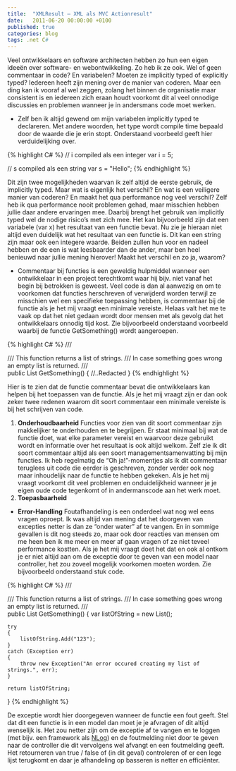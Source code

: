 ```yaml
---
title:  "XMLResult – XML als MVC Actionresult"
date:   2011-06-20 00:00:00 +0100
published: true
categories: blog
tags: .net C#
---
```

Veel ontwikkelaars en software architecten hebben zo hun een eigen ideeën over software- en webontwikkeling. Zo heb ik ze ook. Wel of geen commentaar in code? En variabelen? Moeten ze implicitly typed of explicitly typed? Iedereen heeft zijn mening over de manier van coderen. Maar een ding kan ik vooraf al wel zeggen, zolang het binnen de organisatie maar consistent is en iedereen zich eraan houdt voorkomt dit al veel onnodige discussies en problemen wanneer je in andersmans code moet werken.

* Zelf ben ik altijd gewend om mijn variabelen implicitly typed te declareren. Met andere woorden, het type wordt compile time bepaald door de waarde die je erin stopt. Onderstaand voorbeeld geeft hier verduidelijking over.

{% highlight C# %}
// i compiled als een integer
var i = 5;

// s compiled als een string
var s = "Hello";
{% endhighlight %}

Dit zijn twee mogelijkheden waarvan ik zelf altijd de eerste gebruik, de implicitly typed. Maar wat is eigenlijk het verschil? En wat is een veiligere manier van coderen? En maakt het qua performance nog veel verschil? Zelf heb ik qua performance nooit problemen gehad, maar misschien hebben jullie daar andere ervaringen mee. Daarbij brengt het gebruik van implicitly typed wel de nodige risico’s met zich mee. Het kan bijvoorbeeld zijn dat een variabele (var x) het resultaat van een functie bevat. Nu zie je hieraan niet altijd even duidelijk wat het resultaat van een functie is. Dit kan een string zijn maar ook een integere waarde. Beiden zullen hun voor en nadeel hebben en de een is wat leesbaarder dan de ander, maar ben heel benieuwd naar jullie mening hierover! Maakt het verschil en zo ja, waarom?

* Commentaar bij functies is een geweldig hulpmiddel wanneer een ontwikkelaar in een project terechtkomt waar hij bijv. niet vanaf het begin bij betrokken is geweest. Veel code is dan al aanwezig en om te voorkomen dat functies herschreven of verwijderd worden terwijl ze misschien wel een specifieke toepassing hebben, is commentaar bij de functie als je het mij vraagt een minimale vereiste. Helaas valt het me te vaak op dat het niet gedaan wordt door mensen met als gevolg dat het ontwikkelaars onnodig tijd kost. Zie bijvoorbeeld onderstaand voorbeeld waarbij de functie GetSomething() wordt aangeroepen.

{% highlight C# %}
/// <summary>
/// This function returns a list of strings.
/// In case something goes wrong an empty list is returned.
/// </summary>
public List GetSomething()
{
    //..Redacted
}
{% endhighlight %}

Hier is te zien dat de functie commentaar bevat die ontwikkelaars kan helpen bij het toepassen van de functie. Als je het mij vraagt zijn er dan ook zeker twee redenen waarom dit soort commentaar een minimale vereiste is bij het schrijven van code.

1. **Onderhoudbaarheid**
Functies voor zien van dit soort commentaar zijn makkelijker te onderhouden en te begrijpen. Er staat minimaal bij wat de functie doet, wat elke parameter vereist en waarvoor deze gebruikt wordt en informatie over het resultaat is ook altijd welkom. Zelf zie ik dit soort commentaar altijd als een soort managementsamenvatting bij mijn functies. Ik heb regelmatig de “Oh ja!”-momentjes als ik dit commentaar teruglees uit code die eerder is geschreven, zonder verder ook nog maar inhoudelijk naar de functie te hebben gekeken. Als je het mij vraagt voorkomt dit veel problemen en onduidelijkheid wanneer je je eigen oude code tegenkomt of in andermanscode aan het werk moet.
2. **Toepasbaarheid**

* **Error-Handling**
Foutafhandeling is een onderdeel wat nog wel eens vragen oproept. Ik was altijd van mening dat het doorgeven van excepties netter is dan ze “onder water” af te vangen. En in sommige gevallen is dit nog steeds zo, maar ook door reacties van mensen om me heen ben ik me meer en meer af gaan vragen of ze niet teveel performance kostten. Als je het mij vraagt doet het dat en ook al ontkom je er niet altijd aan om de exceptie door te geven van een model naar controller, het zou zoveel mogelijk voorkomen moeten worden. Zie bijvoorbeeld onderstaand stuk code.

{% highlight C# %}
/// <summary>
/// This function returns a list of strings.
/// In case something goes wrong an empty list is returned.
/// </summary>
public List GetSomething()
{
    var listOfString = new List<string>();

    try
    {
        listOfString.Add("123");
    }
    catch (Exception err)
    {
        throw new Exception("An error occured creating my list of strings.", err);
    }

    return listOfString;
}
{% endhighlight %}

De exceptie wordt hier doorgegeven wanneer de functie een fout geeft. Stel dat dit een functie is in een model dan moet je je afvragen of dit altijd wenselijk is. Het zou netter zijn om de exceptie af te vangen en te loggen (met bijv. een framework als [NLog](http://nlog-project.org/)) en de foutmelding niet door te geven naar de controller die dit vervolgens wel afvangt en een foutmelding geeft. Het retourneren van true / false of (in dit geval) controleren of er een lege lijst terugkomt en daar je afhandeling op basseren is netter en efficiënter.